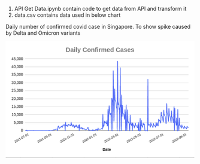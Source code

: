 1) API Get Data.ipynb contain code to get data from API and transform it
2) data.csv contains data used in below chart


Daily number of confirmed covid case in Singapore. To show spike caused by Delta and Omicron variants


![image info](covid_time_series_graph.png)
